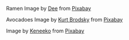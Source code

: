 Ramen
Image by <a href="https://pixabay.com/users/deeznutz1-3086161/?utm_source=link-attribution&utm_medium=referral&utm_campaign=image&utm_content=8138069">Dee</a> from <a href="https://pixabay.com//?utm_source=link-attribution&utm_medium=referral&utm_campaign=image&utm_content=8138069">Pixabay</a>

Avocadoes
Image by <a href="https://pixabay.com/users/kurt_brodsky-16371490/?utm_source=link-attribution&utm_medium=referral&utm_campaign=image&utm_content=5130214">Kurt Brodsky</a> from <a href="https://pixabay.com//?utm_source=link-attribution&utm_medium=referral&utm_campaign=image&utm_content=5130214">Pixabay</a>

Image by <a href="https://pixabay.com/users/keneeko-873198/?utm_source=link-attribution&utm_medium=referral&utm_campaign=image&utm_content=3751046">Keneeko</a> from <a href="https://pixabay.com//?utm_source=link-attribution&utm_medium=referral&utm_campaign=image&utm_content=3751046">Pixabay</a>
